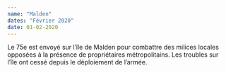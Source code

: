 ```yaml
---
name: "Malden"
dates: "Février 2020"
date: 01-02-2020
---
```

Le 75e est envoyé sur l’île de Malden pour combattre des milices locales opposées à la présence de propriétaires métropolitains. Les troubles sur l’île ont cessé depuis le déploiement de l’armée.
